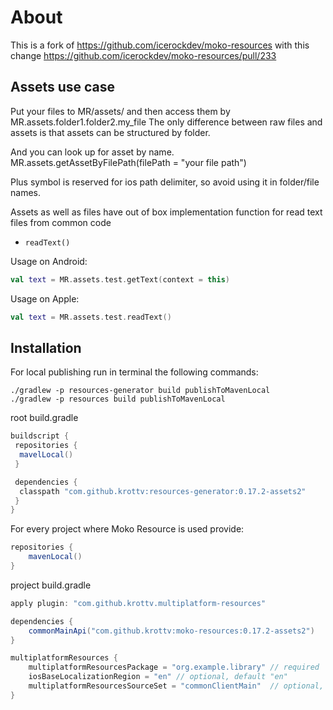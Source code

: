 # About

This is a fork of https://github.com/icerockdev/moko-resources
with this change https://github.com/icerockdev/moko-resources/pull/233

## Assets use case

Put your files to MR/assets/ and then access them by MR.assets.folder1.folder2.my_file The only
difference between raw files and assets is that assets can be structured by folder.

And you can look up for asset by name. MR.assets.getAssetByFilePath(filePath = "your file path")

Plus symbol is reserved for ios path delimiter, so avoid using it in folder/file names.

Assets as well as files have out of box implementation function for read text files from common code

- `readText()`

Usage on Android:

```kotlin
val text = MR.assets.test.getText(context = this)
```

Usage on Apple:

```kotlin
val text = MR.assets.test.readText()
```

## Installation

For local publishing run in terminal the following commands:

```text
./gradlew -p resources-generator build publishToMavenLocal
./gradlew -p resources build publishToMavenLocal
```

root build.gradle

```groovy
buildscript {
 repositories {
  mavelLocal()
 }

 dependencies {
  classpath "com.github.krottv:resources-generator:0.17.2-assets2"
 }
}

```

For every project where Moko Resource is used provide:

```groovy
repositories {
    mavenLocal()
}
```

project build.gradle

```groovy
apply plugin: "com.github.krottv.multiplatform-resources"

dependencies {
    commonMainApi("com.github.krottv:moko-resources:0.17.2-assets2")
}

multiplatformResources {
    multiplatformResourcesPackage = "org.example.library" // required
    iosBaseLocalizationRegion = "en" // optional, default "en"
    multiplatformResourcesSourceSet = "commonClientMain"  // optional, default "commonMain"
}
```